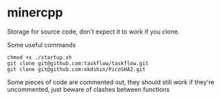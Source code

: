 # minercpp

Storage for source code, don't expect it to work if you clone.

Some useful commands
```
chmod +x ./startup.sh
git clone git@github.com:taskflow/taskflow.git
git clone git@github.com:okdshin/PicoSHA2.git
```

Some pieces of code are commented out, they should still work if they're uncommented, just beware of clashes between functions